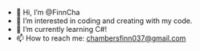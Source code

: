 - 👋 Hi, I’m @FinnCha
- 👀 I’m interested in coding and creating with my code.
- 🌱 I’m currently learning C#!
- 📫 How to reach me: chambersfinn037@gmail.com

<!---
FinnCha/FinnCha is a ✨ special ✨ repository because its `README.md` (this file) appears on your GitHub profile.
You can click the Preview link to take a look at your changes.
--->
